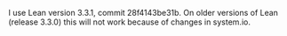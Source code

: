 I use Lean version 3.3.1, commit 28f4143be31b. On older versions of Lean (release 3.3.0) this will not work because of changes in system.io.
